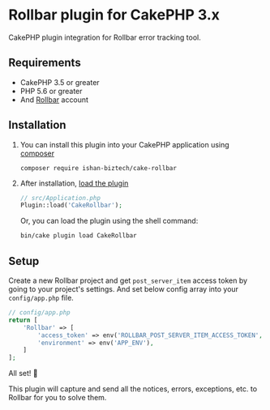 # Rollbar plugin for CakePHP 3.x

CakePHP plugin integration for Rollbar error tracking tool.

## Requirements

- CakePHP 3.5 or greater
- PHP 5.6 or greater
- And [Rollbar](https://rollbar.com/) account

## Installation

1. You can install this plugin into your CakePHP application using [composer](https://getcomposer.org)

    ```
    composer require ishan-biztech/cake-rollbar
    ```

2. After installation, [load the plugin](https://book.cakephp.org/3/en/plugins.html#loading-a-plugin)
    ```php
    // src/Application.php
    Plugin::load('CakeRollbar');
    ```
    Or, you can load the plugin using the shell command:
    ```sh
    bin/cake plugin load CakeRollbar
    ```

## Setup

Create a new Rollbar project and get `post_server_item` access token by going to your project's settings. And set below config array into your `config/app.php` file.

```php
// config/app.php
return [
    'Rollbar' => [
        'access_token' => env('ROLLBAR_POST_SERVER_ITEM_ACCESS_TOKEN', null),
        'environment' => env('APP_ENV'),
    ]
];
```

All set! :tada:

This plugin will capture and send all the notices, errors, exceptions, etc. to Rollbar for you to solve them.

